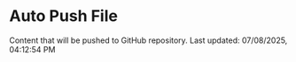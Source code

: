 # Auto Push File

Content that will be pushed to GitHub repository.
Last updated: 07/08/2025, 04:12:54 PM